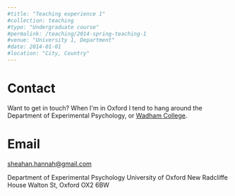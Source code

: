 ```yaml
---
#title: "Teaching experience 1"
#collection: teaching
#type: "Undergraduate course"
#permalink: /teaching/2014-spring-teaching-1
#venue: "University 1, Department"
#date: 2014-01-01
#location: "City, Country"
---
```


Contact
======
Want to get in touch? When I'm in Oxford I tend to hang around the Department of Experimental Psychology, or [Wadham College](https://www.wadham.ox.ac.uk/people/fellows-and-academic-staff/s/hannah-sheahan).

Email
======
sheahan.hannah@gmail.com

Department of Experimental Psychology
University of Oxford
New Radcliffe House
Walton St, Oxford OX2 6BW
